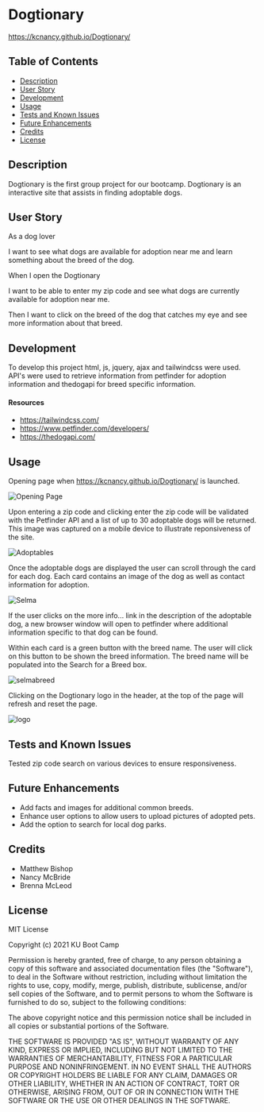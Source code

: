 # Dogtionary
https://kcnancy.github.io/Dogtionary/

## Table of Contents
* [Description](#description)
* [User Story](#userstory)
* [Development](#development)
* [Usage](#usage)
* [Tests and Known Issues](#tests-and-known-issues)
* [Future Enhancements](#future-enhancements)
* [Credits](#credits)
* [License](#license)



## Description
Dogtionary is the first group project for our bootcamp. Dogtionary is an interactive site that assists in finding adoptable dogs.

## User Story

As a dog lover

I want to see what dogs are available for adoption near me and learn something about the breed of the dog.

When I open the Dogtionary

I want to be able to enter my zip code and see what dogs are currently available for adoption near me. 

Then I want to click on the breed of the dog that catches my eye and see more information about that breed.

## Development
To develop this project html, js, jquery, ajax and tailwindcss were used. API's were used to retrieve information from petfinder for adoption information and thedogapi for breed specific information. 
#### Resources
* https://tailwindcss.com/
* https://www.petfinder.com/developers/
* https://thedogapi.com/

## Usage
Opening page when https://kcnancy.github.io/Dogtionary/ is launched.

![Opening Page](images/Open.png)

Upon entering a zip code and clicking enter the zip code will be validated with the Petfinder API and a list of up to 30 adoptable dogs will be returned. This image was captured on a mobile device to illustrate reponsiveness of the site.

![Adoptables](images/adoptables.jpg)

Once the adoptable dogs are displayed the user can scroll through the card for each dog. Each card contains an image of the dog as well as contact information for adoption. 

![Selma](images/selma.png)

If the user clicks on the more info... link in the description of the adoptable dog, a new browser window will open to petfinder where additional information specific to that dog can be found.

Within each card is a green button with the breed name. The user will click on this button to be shown the breed information. The breed name will be populated into the Search for a Breed box.

![selmabreed](images/selmabreedinfo.png)



Clicking on the Dogtionary logo in the header, at the top of the page will refresh and reset the page.

![logo](images/logo.png)

## Tests and Known Issues
Tested zip code search on various devices to ensure responsiveness.

## Future Enhancements
- Add facts and images for additional common breeds.
- Enhance user options to allow users to upload pictures of adopted pets. 
- Add the option to search for local dog parks.

## Credits
- Matthew Bishop
- Nancy McBride
- Brenna McLeod

## License
MIT License

Copyright (c) 2021 KU Boot Camp

Permission is hereby granted, free of charge, to any person obtaining a copy
of this software and associated documentation files (the "Software"), to deal
in the Software without restriction, including without limitation the rights
to use, copy, modify, merge, publish, distribute, sublicense, and/or sell
copies of the Software, and to permit persons to whom the Software is
furnished to do so, subject to the following conditions:

The above copyright notice and this permission notice shall be included in all
copies or substantial portions of the Software.

THE SOFTWARE IS PROVIDED "AS IS", WITHOUT WARRANTY OF ANY KIND, EXPRESS OR
IMPLIED, INCLUDING BUT NOT LIMITED TO THE WARRANTIES OF MERCHANTABILITY,
FITNESS FOR A PARTICULAR PURPOSE AND NONINFRINGEMENT. IN NO EVENT SHALL THE
AUTHORS OR COPYRIGHT HOLDERS BE LIABLE FOR ANY CLAIM, DAMAGES OR OTHER
LIABILITY, WHETHER IN AN ACTION OF CONTRACT, TORT OR OTHERWISE, ARISING FROM,
OUT OF OR IN CONNECTION WITH THE SOFTWARE OR THE USE OR OTHER DEALINGS IN THE
SOFTWARE.